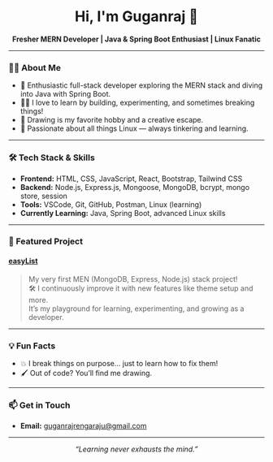 <h1 align="center">Hi, I'm Guganraj 👋</h1>

<p align="center">
  <b>Fresher MERN Developer | Java & Spring Boot Enthusiast | Linux Fanatic</b>
</p>

---

### 👨‍💻 About Me

- 🚀 Enthusiastic full-stack developer exploring the MERN stack and diving into Java with Spring Boot.
- 🧑‍🎨 I love to learn by building, experimenting, and sometimes breaking things!
- 🎨 Drawing is my favorite hobby and a creative escape.
- 🐧 Passionate about all things Linux — always tinkering and learning.

---

### 🛠️ Tech Stack & Skills

- **Frontend:** HTML, CSS, JavaScript, React, Bootstrap, Tailwind CSS
- **Backend:** Node.js, Express.js, Mongoose, MongoDB, bcrypt, mongo store, session
- **Tools:** VSCode, Git, GitHub, Postman, Linux (learning)
- **Currently Learning:** Java, Spring Boot, advanced Linux skills

---

### 🌟 Featured Project

#### [easyList](https://github.com/George1518/easyList)
> My very first MEN (MongoDB, Express, Node.js) stack project!  
> 🛠️ I continuously improve it with new features like theme setup and more.  
> It’s my playground for learning, experimenting, and growing as a developer.

---

### 💡 Fun Facts

- 💥 I break things on purpose... just to learn how to fix them!
- 🖌️ Out of code? You’ll find me drawing.

---

### 📫 Get in Touch

- **Email:** guganrajrengaraju@gmail.com

---

<p align="center">
  <em>“Learning never exhausts the mind.”</em>
</p>
